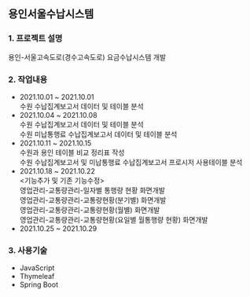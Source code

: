 ## 용인서울수납시스템
### 1. 프로젝트 설명
용인-서울고속도로(경수고속도로) 요금수납시스템 개발
### 2. 작업내용
 - 2021.10.01 ~ 2021.10.01   
  수원 수납집계보고서 데이터 및 테이블 분석   
 - 2021.10.04 ~ 2021.10.08   
  수원 수납집계보고서 데이터 및 테이블 분석   
  수원 미납통행료 수납집계보고서 데이터 및 테이블 분석
 - 2021.10.11 ~ 2021.10.15   
  수원과 용인 테이블 비교 정리표 작성   
  수원 수납집계보고서 및 미납통행료 수납집계보고서 프로시저 사용테이블 분석   
 - 2021.10.18 ~ 2021.10.22   
  <기능추가 및 기존 기능수정>   
  영업관리-교통량관리-일자별 통행량 현황 화면개발   
  영업관리-교통량관리-교통량현황(분기별) 화면개발   
  영업관리-교통량관리-교통량현황(월별) 화면개발   
  영업관리-교통량관리-교통량현황(요일별 월통행량 현황) 화면개발
 - 2021.10.25 ~ 2021.10.29   

### 3. 사용기술   
 - JavaScript
 - Thymeleaf
 - Spring Boot

